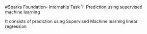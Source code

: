 #Sparks Foundation- Internship
Task 1- Prediction using supervised machine learning

It consists of prediction using Supervised Machine learning linear regression
